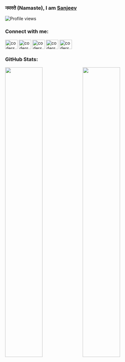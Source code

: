 ### नमस्ते (Namaste), I am [Sanjeev](http://codersanjeev.github.io/)

![Profile views](https://gpvc.arturio.dev/codersanjeev)

### Connect with me:

<p align="left">
<a href="https://www.facebook.com/sharma.sanjeev97" target="blank"><img align="center" src="https://cdn.jsdelivr.net/npm/simple-icons@3.0.1/icons/facebook.svg" alt="codersanjeev" height="30" width="40" /></a>
<a href="https://www.instagram.com/sharma.sanjeev97" target="blank"><img align="center" src="https://cdn.jsdelivr.net/npm/simple-icons@3.0.1/icons/instagram.svg" alt="codersanjeev" height="30" width="40" /></a>
<a href="https://linkedin.com/in/codersanjeev" target="blank"><img align="center" src="https://cdn.jsdelivr.net/npm/simple-icons@3.0.1/icons/linkedin.svg" alt="codersanjeev" height="30" width="40" /></a>
<a href="https://twitter.com/codersanjeev" target="blank"><img align="center" src="https://cdn.jsdelivr.net/npm/simple-icons@3.0.1/icons/twitter.svg" alt="codersanjeev" height="30" width="40" /></a>
<a href="https://stackoverflow.com/users/9016995/sanjeev-sharma" target="blank"><img align="center" src="https://cdn.jsdelivr.net/npm/simple-icons@3.0.1/icons/stackoverflow.svg" alt="codersanjeev" height="30" width="40" /></a>
</p>

### GitHub Stats:

<p align="left">
	<img width="49%" src="https://github-readme-stats.vercel.app/api?username=codersanjeev&show_icons=true" />
	<img width="49%" src="https://github-readme-streak-stats.herokuapp.com/?user=codersanjeev" />
</p>

